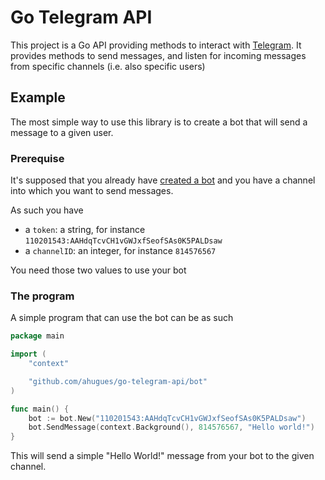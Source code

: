 # Go Telegram API

This project is a Go API providing methods to interact with [Telegram](https://core.telegram.org/bots/api).
It provides methods to send messages, and listen for incoming messages from specific channels (i.e.
also specific users)

## Example

The most simple way to use this library is to create a bot that will send a message to a given user.

### Prerequise

It's supposed that you already have [created a bot](https://core.telegram.org/bots/features#botfather)
and you have a channel into which you want to send messages.

As such you have
- a `token`: a string, for instance `110201543:AAHdqTcvCH1vGWJxfSeofSAs0K5PALDsaw`
- a `channelID`: an integer, for instance `814576567`

You need those two values to use your bot

### The program

A simple program that can use the bot can be as such

```go
package main

import (
	"context"

	"github.com/ahugues/go-telegram-api/bot"
)

func main() {
	bot := bot.New("110201543:AAHdqTcvCH1vGWJxfSeofSAs0K5PALDsaw")
	bot.SendMessage(context.Background(), 814576567, "Hello world!")
}
```

This will send a simple "Hello World!" message from your bot to the given channel.
